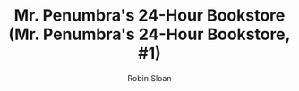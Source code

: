 ---
title: "Mr. Penumbra's 24-Hour Bookstore (Mr. Penumbra's 24-Hour Bookstore, #1)"
subtitle: ""
description: ""
layout: book
author: Robin Sloan
started: 2016-05-12
read: 
status: to-read
rating: 0
color: 
cover: 
pages: 288
progress: 0
link: 
---